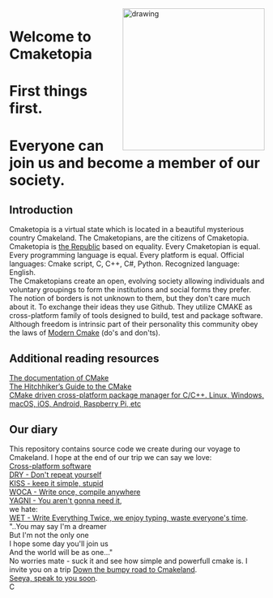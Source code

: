<img src=https://user-images.githubusercontent.com/38818698/50577436-49bb4080-0e28-11e9-9427-476621a753d1.png alt="drawing" ALIGN="right" width="280"/>

# Welcome to Cmaketopia
# First things first.
# Everyone can join us and become a member of our society.
## Introduction
Cmaketopia is a virtual state which is located in a beautiful mysterious country Cmakeland. The Cmaketopians, are the citizens of Cmaketopia. Cmaketopia is [the Republic](https://en.wikipedia.org/wiki/Republic) based on equality. Every Cmaketopian is equal. Every programming language is equal. Every platform is equal. Official languages: Cmake script, C, C++, C#, Python. Recognized language: English.<br>The Cmaketopians create an open, evolving society allowing individuals and voluntary groupings to form the institutions and social forms they prefer. The notion of borders is not unknown to them, but they don't care much about it. To exchange their ideas they use Github. They utilize CMAKE as cross-platform family of tools designed to build, test and package software.
Although freedom is intrinsic part of their personality this community obey the laws of [Modern Cmake](https://gist.github.com/mbinna/c61dbb39bca0e4fb7d1f73b0d66a4fd1) (do's and don'ts).<br>
## Additional reading resources
[The documentation of CMake](https://cmake.org/cmake/help/latest/)<br>
[The Hitchhiker’s Guide to the CMake](https://cgold.readthedocs.io/en/latest/)<br>
[CMake driven cross-platform package manager for C/C++. Linux, Windows, macOS, iOS, Android, Raspberry Pi, etc](https://docs.hunter.sh/en/latest/)<br>
## Our diary
This repository contains source code we create during our voyage to Cmakeland. I hope at the end of our trip we can say we love:<br>
[Cross-platform software](https://en.wikipedia.org/wiki/Cross-platform_software)<br>
[DRY - Don't repeat yourself](https://en.wikipedia.org/wiki/Don%27t_repeat_yourself)<br>
[KISS - keep it simple, stupid](https://en.wikipedia.org/wiki/KISS_principle)<br>
[WOCA - Write once, compile anywhere](https://en.wikipedia.org/wiki/Write_once,_compile_anywhere)<br>
[YAGNI - You aren't gonna need it](https://en.wikipedia.org/wiki/You_aren%27t_gonna_need_it),<br>
we hate:<br> [WET - Write Everything Twice, we enjoy typing, waste everyone's time](https://en.wikipedia.org/wiki/Don%27t_repeat_yourself).<br>
"..You may say I'm a dreamer<br>
But I'm not the only one<br>
I hope some day you'll join us<br>
And the world will be as one..."<br>
No worries mate - suck it and see how simple and powerfull cmake is. I invite you on a trip [Down the bumpy road to Cmakeland](https://unclecshark.github.io/blog/).<br>[Seeya, speak to you soon](https://unclecshark.github.io/).<br>C

